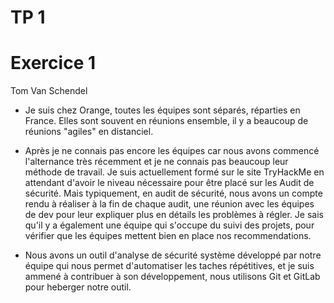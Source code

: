   # TP 1
  # Exercice 1
  Tom Van Schendel

  - Je suis chez Orange, toutes les équipes sont séparés, réparties en France.
  Elles sont souvent en réunions ensemble, il y a beaucoup de réunions "agiles"
  en distanciel.
  - Après je ne connais pas encore les équipes car nous avons commencé
  l'alternance très récemment et je ne connais pas beaucoup leur méthode de
  travail. Je suis actuellement formé sur le site TryHackMe en attendant d'avoir
  le niveau nécessaire pour être placé sur les Audit de sécurité.
  Mais typiquement, en audit de sécurité, nous avons un compte rendu à réaliser
  à la fin de chaque audit, une réunion avec les équipes de dev pour leur
  expliquer plus en détails les problèmes à régler. Je sais qu'il y a également
  une équipe qui s'occupe du suivi des projets, pour vérifier que les équipes
  mettent bien en place nos recommendations.

  - Nous avons un outil d'analyse de sécurité système développé par notre équipe
  qui nous permet d'automatiser les taches répétitives, et je suis ammené à
  contribuer à son développement, nous utilisons Git et GitLab pour heberger
  notre outil.

